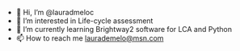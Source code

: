 - 👋 Hi, I’m @lauradmeloc
- 👀 I’m interested in Life-cycle assessment
- 🌱 I’m currently learning Brightway2 software for LCA and Python
- 📫 How to reach me laurademelo@msn.com

<!---
lauradmeloc/lauradmeloc is a ✨ special ✨ repository because its `README.md` (this file) appears on your GitHub profile.
You can click the Preview link to take a look at your changes.
--->
